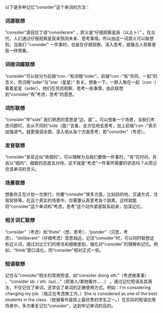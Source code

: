 以下是多种记忆“consider”这个单词的方法：

### 词源联想
“consider”源自拉丁语“considerare” ，原义是“仔细观察星辰（以占卜）” 。在古代，人们通过仔细观察星辰来预测未来、思考事情。所以由这一词源义可以联想到，当我们 “consider” 一件事时，也是在仔细观察、深入思考，就像古人观察星辰一样慎重。

### 词根词缀联想
“consider”可以拆分为前缀“con -”和词根“sider”。前缀“con -”有“共同、一起”的含义，而词根“sider”与“star（星星）” 有关。想象一下，一群人聚在一起（con -）看着星星（sider），他们在共同观察、思考一些事情，由此联想到“consider”有“考虑，思考”的意思。 

### 词形联想
“consider”中“side” 我们熟悉的意思是“边，面” 。可以想象一个场景，当我们考虑问题时，会从不同的“side（面）”去看，全方位地去思考，加上前缀“con -”表示加强语气，就更强调全面、深入地从各个方面思考，即“consider”（考虑）。

### 发音联想
“consider”发音近似“肯细的”。可以理解为当我们要做一件事时，“肯”花时间，并且以“细的”、细致的态度去对待，这不就是“考虑”一件事所需要的状态吗？从而记住该单词的含义。

### 场景联想
想象你正在计划一次旅行，你要“consider”很多方面，比如目的地、交通方式、住宿安排等。在这个真实的场景中，你需要认真思考各个因素，这样就能将“consider”这个单词和“考虑，思考”这个动作紧密联系起来，加深记忆。

### 相关词汇联想
“consider”（考虑）和“think”（想，思考）、“ponder”（沉思，考虑）、“deliberate”（仔细考虑）意思相近。记住“consider”时，可以同时联想这些近义词，通过对比它们的用法和细微差别，强化对“consider”的理解和记忆。例如，“think”更口语化，而“consider”相对正式一些。 

### 短语联想
记住与“consider”相关的常用短语，如“consider doing sth.”（考虑做某事） ，“consider sb. / sth. (as)…”（把某人/某物看作……） 。通过记忆短语及其用法，不仅记住了单词，还学会了单词的正确使用方式。例如：I'm considering changing my job.（我正在考虑换工作。）She is considered as one of the best students in the class.（她被看作是班上最优秀的学生之一。）在实际的短语应用场景中，多次重复记忆“consider”，达到牢记单词的目的。 
